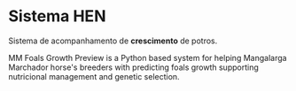 # Sistema HEN
 Sistema de acompanhamento de **crescimento** de potros.
 
MM Foals Growth Preview is a Python based system for helping Mangalarga Marchador horse's breeders with predicting foals growth supporting nutricional management and genetic selection.
